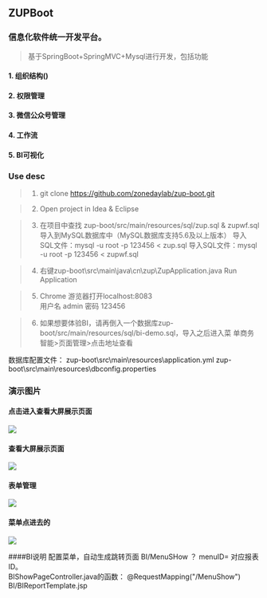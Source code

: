 ## ZUPBoot
### 信息化软件统一开发平台。

> 基于SpringBoot+SpringMVC+Mysql进行开发，包括功能

#### 1. 组织结构()

#### 2. 权限管理

#### 3. 微信公众号管理

#### 4. 工作流

#### 5. BI可视化

### Use desc

> 1. git clone https://github.com/zonedaylab/zup-boot.git

> 2. Open project in Idea & Eclipse

> 3. 在项目中查找 zup-boot/src/main/resources/sql/zup.sql & zupwf.sql
导入到MySQL数据库中（MySQL数据库支持5.6及以上版本）
    导入SQL文件：mysql -u root -p 123456 < zup.sql
    导入SQL文件：mysql -u root -p 123456 < zupwf.sql
    
> 4. 右键zup-boot\src\main\java\cn\zup\ZupApplication.java Run Application

> 5. Chrome 游览器打开localhost:8083  
>   用户名 admin  密码 123456

> 6. 如果想要体验BI，请再倒入一个数据库zup-boot/src/main/resources/sql/bi-demo.sql，导入之后进入菜 单商务智能>页面管理>点击地址查看

数据库配置文件：
zup-boot\src\main\resources\application.yml
zup-boot\src\main\resources\dbconfig.properties

### 演示图片
#### 点击进入查看大屏展示页面
![](img/dianjijinru.png)
#### 查看大屏展示页面
![](img/tubiaozhanshi.png)
#### 表单管理
![](img/biaodan.png)
#### 菜单点进去的
![](img/caidanyanshi2.png)




####BI说明
配置菜单，自动生成跳转页面  BI/MenuSHow ？ menuID= 对应报表ID。  
BIShowPageController.java的函数：
@RequestMapping("/MenuShow")
BI/BIReportTemplate.jsp